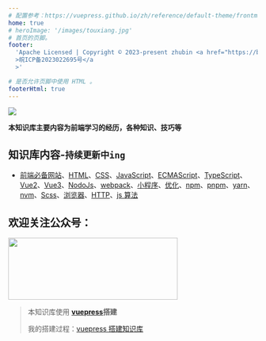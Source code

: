 ```yaml
---
# 配置参考：https://vuepress.github.io/zh/reference/default-theme/frontmatter.html#%E9%A6%96%E9%A1%B5
home: true
# heroImage: '/images/touxiang.jpg'
# 首页的页脚。
footer:
  'Apache Licensed | Copyright © 2023-present zhubin <a href="https://beian.miit.gov.cn/" target="_blank"
  >皖ICP备2023022695号</a
  >'

# 是否允许页脚中使用 HTML 。
footerHtml: true
---
```


<img src="/images/bg-index.jpg" />

**本知识库主要内容为前端学习的经历，各种知识、技巧等**

## 知识库内容-`持续更新中ing`

- [前端必备网站](/前端必备网站.md)、[HTML](/HTML-CSS/HTML/HTML基础.md)、[CSS](/HTML-CSS/HTML/1.CSS介绍.md)、[JavaScript](/JavaScript/JavaScript介绍.md)、[ECMAScript](/JavaScript/ECMAScript/1.ECMAScript简介.md)、[TypeScript](/TypeScript/TypeScript.md)、[Vue2](/VUE/Vue2/vue2学习.md)、[Vue3](/VUE/Vue3/1.认识Vue3.md)、[NodoJs](/NodeJs/NodeJs.md)、[webpack](/webpack/webpack简介及快速上手.md)、[小程序](/小程序/小程序.md)、[优化](/优化/HTML-CSS优化/HTML-CSS优化.md)、[npm](/tools/npm/npm.md)、[pnpm](/tools/pnpm/pnpm.md)、[yarn](/tools/yarn/yarn.md)、[nvm](/tools/nvm/nvm.md)、[Scss](/tools/Scss/Scss.md)、[浏览器](/浏览器/浏览器渲染机制.md)、[HTTP](/HTTP/HTTP状态码.md)、[js 算法](/算法/算法.md)

## 欢迎关注公众号：

<!-- 公众号二维码 1710*624 -->
<img src="/images/weixin-gongzhonghao.png"  width="342" height="124.8"/>

> 本知识库使用 **[vuepress](https://vuepress.github.io/zh/)搭建**
>
> 我的搭建过程：[vuepress 搭建知识库](/vuepress搭建知识库/vuepress搭建知识库.md)
